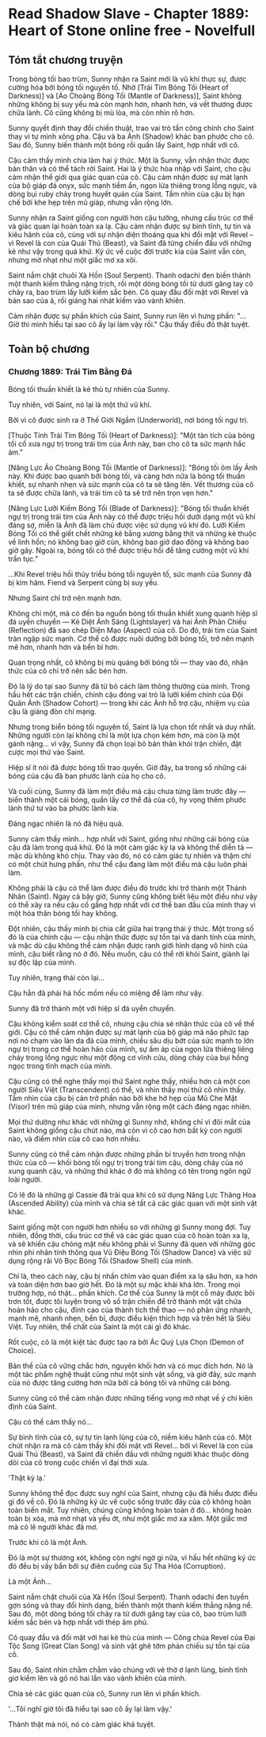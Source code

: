 # Read Shadow Slave - Chapter 1889: Heart of Stone online free - Novelfull

## Tóm tắt chương truyện

Trong bóng tối bao trùm, Sunny nhận ra Saint mới là vũ khí thực sự, được cường hóa bởi bóng tối nguyên tố. Nhờ [Trái Tim Bóng Tối (Heart of Darkness)] và [Áo Choàng Bóng Tối (Mantle of Darkness)], Saint không những không bị suy yếu mà còn mạnh hơn, nhanh hơn, và vết thương được chữa lành. Cô cũng không bị mù lòa, mà còn nhìn rõ hơn.

Sunny quyết định thay đổi chiến thuật, trao vai trò tấn công chính cho Saint thay vì tự mình xông pha. Cậu và ba Ảnh (Shadow) khác ban phước cho cô. Sau đó, Sunny biến thành một bóng rồi quấn lấy Saint, hợp nhất với cô.

Cậu cảm thấy mình chia làm hai ý thức. Một là Sunny, vẫn nhận thức được bản thân và có thể tách rời Saint. Hai là ý thức hòa nhập với Saint, cho cậu cảm nhận thế giới qua giác quan của cô. Cậu cảm nhận được sự mát lạnh của bộ giáp đá onyx, sức mạnh tiềm ẩn, ngọn lửa thiêng trong lồng ngực, và dòng bụi ruby chảy trong huyết quản của Saint. Tầm nhìn của cậu bị hạn chế bởi khe hẹp trên mũ giáp, nhưng vẫn rộng lớn.

Sunny nhận ra Saint giống con người hơn cậu tưởng, nhưng cấu trúc cơ thể và giác quan lại hoàn toàn xa lạ. Cậu cảm nhận được sự bình tĩnh, tự tin và kiêu hãnh của cô, cùng với sự nhận diện thoáng qua khi đối mặt với Revel – vì Revel là con của Quái Thú (Beast), và Saint đã từng chiến đấu với những kẻ như vậy trong quá khứ. Ký ức về cuộc đời trước kia của Saint vẫn còn, nhưng mờ nhạt như một giấc mơ xa xôi.

Saint nắm chặt chuôi Xà Hồn (Soul Serpent). Thanh odachi đen biến thành một thanh kiếm thẳng nặng trịch, rồi một dòng bóng tối từ dưới găng tay cô chảy ra, bao trùm lấy lưỡi kiếm sắc bén. Cô quay đầu đối mặt với Revel và bản sao của ả, rồi giáng hai nhát kiếm vào vành khiên.

Cảm nhận được sự phấn khích của Saint, Sunny run lên vì hưng phấn: "... Giờ thì mình hiểu tại sao cô ấy lại làm vậy rồi." Cậu thấy điều đó thật tuyệt.

## Toàn bộ chương

### Chương 1889: Trái Tim Bằng Đá

Bóng tối thuần khiết là kẻ thù tự nhiên của Sunny.

Tuy nhiên, với Saint, nó lại là một thứ vũ khí.

Bởi vì cô được sinh ra ở Thế Giới Ngầm (Underworld), nơi bóng tối ngự trị.

[Thuộc Tính Trái Tim Bóng Tối (Heart of Darkness)]: "Một tàn tích của bóng tối cổ xưa ngự trị trong trái tim của Ảnh này, ban cho cô ta sức mạnh hắc ám."

[Năng Lực Áo Choàng Bóng Tối (Mantle of Darkness)]: "Bóng tối ôm lấy Ảnh này. Khi được bao quanh bởi bóng tối, và càng hơn nữa là bóng tối thuần khiết, sự nhanh nhẹn và sức mạnh của cô ta sẽ tăng lên. Vết thương của cô ta sẽ được chữa lành, và trái tim cô ta sẽ trở nên trọn vẹn hơn."

[Năng Lực Lưỡi Kiếm Bóng Tối (Blade of Darkness)]: "Bóng tối thuần khiết ngự trị trong trái tim của Ảnh này có thể được triệu hồi dưới dạng một vũ khí đáng sợ, miễn là Ảnh đã làm chủ được việc sử dụng vũ khí đó. Lưỡi Kiếm Bóng Tối có thể giết chết những kẻ bằng xương bằng thịt và những kẻ thuộc về linh hồn; nó không bao giờ cùn, không bao giờ dao động và không bao giờ gãy. Ngoài ra, bóng tối có thể được triệu hồi để tăng cường một vũ khí trần tục."

...Khi Revel triệu hồi thủy triều bóng tối nguyên tố, sức mạnh của Sunny đã bị kìm hãm. Fiend và Serpent cũng bị suy yếu.

Nhưng Saint chỉ trở nên mạnh hơn.

Không chỉ một, mà có đến ba nguồn bóng tối thuần khiết xung quanh hiệp sĩ đá uyển chuyển — Kẻ Diệt Ánh Sáng (Lightslayer) và hai Ảnh Phản Chiếu (Reflection) đã sao chép Diện Mạo (Aspect) của cô. Do đó, trái tim của Saint tràn ngập sức mạnh. Cơ thể cô được nuôi dưỡng bởi bóng tối, trở nên mạnh mẽ hơn, nhanh hơn và bền bỉ hơn.

Quan trọng nhất, cô không bị mù quáng bởi bóng tối — thay vào đó, nhận thức của cô chỉ trở nên sắc bén hơn.

Đó là lý do tại sao Sunny đã từ bỏ cách làm thông thường của mình. Trong hầu hết các trận chiến, chính cậu đóng vai trò là lưỡi kiếm chính của Đội Quân Ảnh (Shadow Cohort) — trong khi các Ảnh hỗ trợ cậu, nhiệm vụ của cậu là giáng đòn chí mạng.

Nhưng trong biển bóng tối nguyên tố, Saint là lựa chọn tốt nhất và duy nhất. Những người còn lại không chỉ là một lựa chọn kém hơn, mà còn là một gánh nặng... vì vậy, Sunny đã chọn loại bỏ bản thân khỏi trận chiến, đặt cược mọi thứ vào Saint.

Hiệp sĩ ít nói đã được bóng tối trao quyền. Giờ đây, ba trong số những cái bóng của cậu đã ban phước lành của họ cho cô.

Và cuối cùng, Sunny đã làm một điều mà cậu chưa từng làm trước đây — biến thành một cái bóng, quấn lấy cơ thể đá của cô, hy vọng thêm phước lành thứ tư vào ba phước lành kia.

Đáng ngạc nhiên là nó đã hiệu quả.

Sunny cảm thấy mình... hợp nhất với Saint, giống như những cái bóng của cậu đã làm trong quá khứ. Đó là một cảm giác kỳ lạ và không thể diễn tả — mặc dù không khó chịu. Thay vào đó, nó có cảm giác tự nhiên và thậm chí có một chút hưng phấn, như thể cậu đang làm một điều mà cậu luôn phải làm.

Không phải là cậu có thể làm được điều đó trước khi trở thành một Thánh Nhân (Saint). Ngay cả bây giờ, Sunny cũng không biết liệu một điều như vậy có thể xảy ra nếu cậu cố gắng hợp nhất với cơ thể ban đầu của mình thay vì một hóa thân bóng tối hay không.

Đột nhiên, cậu thấy mình bị chia cắt giữa hai trạng thái ý thức. Một trong số đó là của chính cậu — cậu nhận thức được sự tồn tại và danh tính của mình, và mặc dù cậu không thể cảm nhận được ranh giới hình dạng vô hình của mình, cậu biết rằng nó ở đó. Nếu muốn, cậu có thể rời khỏi Saint, giành lại sự độc lập của mình.

Tuy nhiên, trạng thái còn lại...

Cậu hẳn đã phải há hốc mồm nếu có miệng để làm như vậy.

Sunny đã trở thành một với hiệp sĩ đá uyển chuyển.

Cậu không kiểm soát cơ thể cô, nhưng cậu chia sẻ nhận thức của cô về thế giới. Cậu có thể cảm nhận được sự mát lạnh của bộ giáp mã não phức tạp nơi nó chạm vào làn da đá của mình, chiều sâu dịu bớt của sức mạnh to lớn ngự trị trong cơ thể hoàn hảo của mình, sự ấm áp của ngọn lửa thiêng liêng cháy trong lồng ngực như một động cơ vĩnh cửu, dòng chảy của bụi hồng ngọc trong tĩnh mạch của mình.

Cậu cũng có thể nghe thấy mọi thứ Saint nghe thấy, nhiều hơn cả một con người Siêu Việt (Transcendent) có thể, và nhìn thấy mọi thứ cô nhìn thấy. Tầm nhìn của cậu bị cản trở phần nào bởi khe hở hẹp của Mũ Che Mặt (Visor) trên mũ giáp của mình, nhưng vẫn rộng một cách đáng ngạc nhiên.

Mọi thứ dường như khác với những gì Sunny nhớ, không chỉ vì đôi mắt của Saint không giống cậu chút nào, mà còn vì cô cao hơn bất kỳ con người nào, và điểm nhìn của cô cao hơn nhiều.

Sunny cũng có thể cảm nhận được những phần bí truyền hơn trong nhận thức của cô — khối bóng tối ngự trị trong trái tim cậu, dòng chảy của nó xung quanh cậu, và những thứ khác ở đó mà không có tên trong ngôn ngữ loài người.

Có lẽ đó là những gì Cassie đã trải qua khi cô sử dụng Năng Lực Thăng Hoa (Ascended Ability) của mình và chia sẻ tất cả các giác quan với một sinh vật khác.

Saint giống một con người hơn nhiều so với những gì Sunny mong đợi. Tuy nhiên, đồng thời, cấu trúc cơ thể và các giác quan của cô hoàn toàn xa lạ, và sẽ khiến cậu chóng mặt nếu không phải vì Sunny đã quen với những góc nhìn phi nhân tính thông qua Vũ Điệu Bóng Tối (Shadow Dance) và việc sử dụng rộng rãi Vỏ Bọc Bóng Tối (Shadow Shell) của mình.

Chỉ là, theo cách này, cậu bị nhấn chìm vào quan điểm xa lạ sâu hơn, xa hơn và toàn diện hơn bao giờ hết. Đó là một sự mặc khải khá lớn. Trong mọi trường hợp, nó thật... phấn khích. Cơ thể của Sunny là một cỗ máy được bôi trơn tốt, được tôi luyện trong vô số trận chiến để trở thành một vật chứa hoàn hảo cho cậu, đỉnh cao của thành tích thể thao — nó phản ứng nhanh, mạnh mẽ, nhanh nhẹn, bền bỉ, được điều kiện thích hợp và trên hết là Siêu Việt. Tuy nhiên, thể chất của Saint là một cái gì đó khác.

Rốt cuộc, cô là một kiệt tác được tạo ra bởi Ác Quỷ Lựa Chọn (Demon of Choice).

Bản thể của cô vững chắc hơn, nguyên khối hơn và có mục đích hơn. Nó là một tác phẩm nghệ thuật cũng như một sinh vật sống, và giờ đây, sức mạnh của nó được tăng cường hơn nữa bởi cả bóng tối và những cái bóng.

Sunny cũng có thể cảm nhận được những tiếng vọng mờ nhạt về ý chí kiên định của Saint.

Cậu có thể cảm thấy nó...

Sự bình tĩnh của cô, sự tự tin lạnh lùng của cô, niềm kiêu hãnh của cô. Một chút nhận ra mà cô cảm thấy khi đối mặt với Revel... bởi vì Revel là con của Quái Thú (Beast), và Saint đã chiến đấu với những người khác thuộc dòng dõi của cô trong cuộc chiến vĩ đại thời xưa.

'Thật kỳ lạ.'

Sunny không thể đọc được suy nghĩ của Saint, nhưng cậu đã hiểu được điều gì đó về cô. Đó là những ký ức về cuộc sống trước đây của cô không hoàn toàn biến mất. Tuy nhiên, chúng cũng không hoàn toàn ở đó... không hoàn toàn bị xóa, mà mờ nhạt và yếu ớt, như một giấc mơ xa xăm. Một giấc mơ mà có lẽ người khác đã mơ.

Trước khi cô là một Ảnh.

Đó là một sự thương xót, không còn nghi ngờ gì nữa, vì hầu hết những ký ức đó đều bị vấy bẩn bởi sự điên cuồng của Sự Tha Hóa (Corruption).

Là một Ảnh...

Saint nắm chặt chuôi của Xà Hồn (Soul Serpent). Thanh odachi đen tuyền gợn sóng và thay đổi hình dạng, biến thành một thanh kiếm thẳng nặng nề. Sau đó, một dòng bóng tối chảy ra từ dưới găng tay của cô, bao trùm lưỡi kiếm sắc bén và hợp nhất với thép âm phủ.

Cô quay đầu và đối mặt với hai kẻ thù của mình — Công chúa Revel của Đại Tộc Song (Great Clan Song) và sinh vật ghê tởm phản chiếu sự tồn tại của cô.

Sau đó, Saint nhìn chằm chằm vào chúng với vẻ thờ ơ lạnh lùng, bình tĩnh giơ kiếm lên và gõ nó hai lần vào vành khiên của mình.

Chia sẻ các giác quan của cô, Sunny run lên vì phấn khích.

'...Tôi nghĩ giờ tôi đã hiểu tại sao cô ấy lại làm vậy.'

Thành thật mà nói, nó có cảm giác khá tuyệt.
